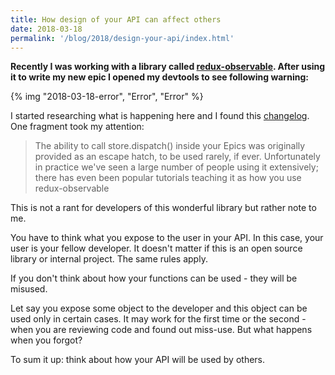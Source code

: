 ```yaml
---
title: How design of your API can affect others
date: 2018-03-18
permalink: '/blog/2018/design-your-api/index.html'
---
```


**Recently I was working with a library called [redux-observable](https://redux-observable.js.org/).
After using it to write my new epic I opened my devtools to see following warning:**

{% img "2018-03-18-error", "Error", "Error" %}

I started researching what is happening here and I found this [changelog](https://github.com/redux-observable/redux-observable/blob/master/CHANGELOG.md#features-1). One fragment
took my attention:

> The ability to call store.dispatch() inside your Epics was originally provided as an escape hatch, to be used rarely, if ever. Unfortunately in practice we've seen a large number of people using it extensively; there has even been popular tutorials teaching it as how you use redux-observable

This is not a rant for developers of this wonderful library but rather note to me.

You have to think what you expose to the user in your API.
In this case, your user is your fellow developer. It doesn't matter if this is an open source library
or internal project. The same rules apply.

If you don't think about how your functions can be used - they will be misused.

Let say you expose some object to the developer and this object can be used only in certain cases.
It may work for the first time or the second - when you are reviewing code and found out miss-use.
But what happens when you forgot?

To sum it up: think about how your API will be used by others.
